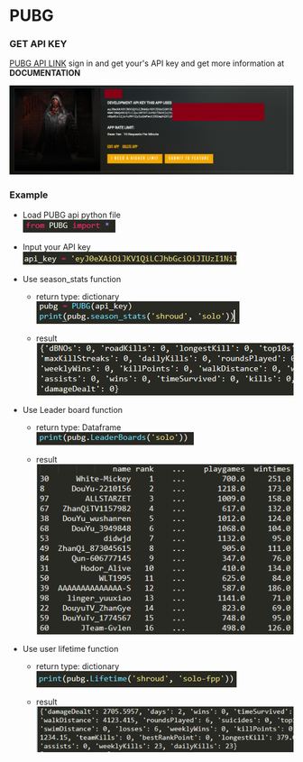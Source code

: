 # PUBG

### GET API KEY
[PUBG API LINK](https://developer.pubg.com/) sign in and get your's API key and get more information at **DOCUMENTATION**

![api](./img/api.PNG)

### Example

- Load PUBG api python file<br>
![load](./img/load.PNG)

- Input your API key<br>
![key](./img/key.PNG)

- Use season_stats function<br>
  - return type: dictionary<br>
  ![season](./img/season_stats.PNG)

  - result<br>
  ![result](./img/season_stats_result.PNG)
  
- Use Leader board function<br>
  - return type: Dataframe<br>
  ![leader](./img/leader.PNG)
  
  - result<br>
  ![result](./img/leader_result.PNG)

- Use user lifetime function<br>
  - return type: dictionary<br>
  ![lifetime](./img/life.PNG)
  
  - result<br>
  ![result](./img/life_result.PNG)
